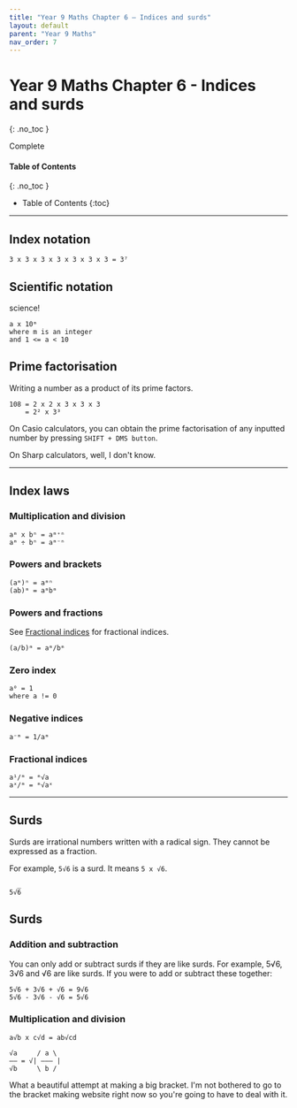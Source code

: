```yaml
---
title: "Year 9 Maths Chapter 6 – Indices and surds"
layout: default
parent: "Year 9 Maths"
nav_order: 7
---
```


# Year 9 Maths Chapter 6 - Indices and surds
{: .no_toc }

<label class="label label-green">Complete</label>

#### Table of Contents
{: .no_toc }

* Table of Contents
{:toc}

***

## Index notation

```
3 x 3 x 3 x 3 x 3 x 3 x 3 = 3⁷
```

## Scientific notation
science!
```
a x 10ᵐ
where m is an integer
and 1 <= a < 10
```

## Prime factorisation

Writing a number as a product of its prime factors.

```
108 = 2 x 2 x 3 x 3 x 3
    = 2² x 3³
```

On Casio calculators, you can obtain the prime factorisation of any inputted number by pressing `SHIFT + DMS button`.

On Sharp calculators, well, I don't know.

***

## Index laws

### Multiplication and division
```
aᵐ x bⁿ = aᵐ⁺ⁿ
aᵐ ÷ bⁿ = aᵐ⁻ⁿ
```
### Powers and brackets
```
(aᵐ)ⁿ = aᵐⁿ
(ab)ᵐ = aᵐbᵐ
```

### Powers and fractions
See [Fractional indices](#fractionalindices) for fractional indices.
```
(a/b)ᵐ = aᵐ/bᵐ
```

### Zero index
```
a⁰ = 1
where a != 0
```
### Negative indices
```
a⁻ᵐ = 1/aᵐ
```

### Fractional indices
```
a¹/ᵐ = ᵐ√a
aˣ/ᵐ = ᵐ√aˣ
```

***

## Surds 

Surds are irrational numbers written with a radical sign. They cannot be expressed as a fraction.

For example, `5√6` is a surd. It means `5 x √6`.
```
  _
5√6
```

## Surds

### Addition and subtraction
You can only add or subtract surds if they are like surds. For example, 5√6, 3√6 and √6 are like surds. If you were to add or subtract these together:
```
5√6 + 3√6 + √6 = 9√6
5√6 - 3√6 - √6 = 5√6
```

### Multiplication and division

```
a√b x c√d = ab√cd

√a     / a \
–– = √| ––– |
√b     \ b /
```

What a beautiful attempt at making a big bracket. I'm not bothered to go to the bracket making website right now so you're going to have to deal with it.
